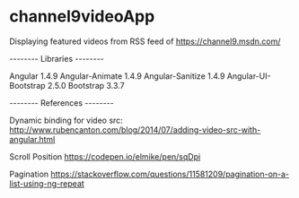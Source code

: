 # channel9videoApp
Displaying featured videos from RSS feed of https://channel9.msdn.com/


-------- Libraries --------

Angular               1.4.9
Angular-Animate       1.4.9
Angular-Sanitize      1.4.9
Angular-UI-Bootstrap  2.5.0
Bootstrap             3.3.7

-------- References --------

Dynamic binding for video src:
http://www.rubencanton.com/blog/2014/07/adding-video-src-with-angular.html

Scroll Position
https://codepen.io/elmike/pen/sqDpi

Pagination
https://stackoverflow.com/questions/11581209/pagination-on-a-list-using-ng-repeat
